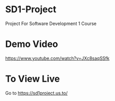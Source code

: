 # SD1-Project
Project For Software Development 1 Course
# Demo Video
https://www.youtube.com/watch?v=JXc8saqSSfk

# To View Live
Go to https://sd1project.us.to/
